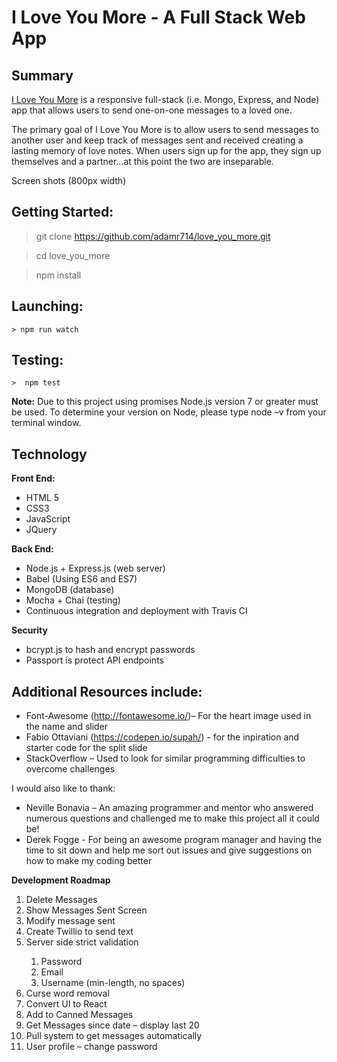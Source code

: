 # I Love You More - A Full Stack Web App

<h2>Summary</h2>
<p><a href="https://iloveyoumore.herokuapp.com" target="_blank">I Love You More</a> is a responsive full-stack (i.e. Mongo, Express, and  Node) app that allows users to send one-on-one messages to a loved one. </p>
 
<p>The primary goal of I Love You More is to allow users to send messages to another user and keep track of messages sent and received creating a lasting memory of love notes.  When users sign up for the app, they sign up themselves and a partner…at this point the two are inseparable. </p>
 
Screen shots (800px width)
 
<h2>Getting Started:</h2>


> git clone https://github.com/adamr714/love_you_more.git

> cd love_you_more

> npm install

 
<h2>Launching:</h2>

```
> npm run watch
```
 
<h2>Testing:</h2>

```
>  npm test
```

<p><strong>Note:</strong> Due to this project using promises Node.js version 7 or greater must be used.  To determine your version on Node, please type node –v from your terminal window.</p>
 
<h2>Technology</h2>
 
<strong>Front End:</strong>
<ul>
    <li>HTML 5</li>
    <li>CSS3</li>
    <li>JavaScript</li>
    <li>JQuery</li>
</ul>
 
<strong>Back End:</strong>
<ul>
    <li>Node.js + Express.js (web server)</li>
    <li>Babel (Using ES6 and ES7)</li>
    <li>MongoDB (database)</li>
    <li>Mocha + Chai (testing)</li>
    <li>Continuous integration and deployment with Travis CI</li>
</ul>

<strong>Security</strong>
<ul>
    <li>bcrypt.js to hash and encrypt passwords</li>
    <li>Passport is protect API endpoints</li>
</ul>

<h2>Additional Resources include:</h2>
<ul>
    <li>Font-Awesome (<a href="http://fontawesome.io/" target="_blank">http://fontawesome.io/</a>)– For the heart image used in the name and slider</li>
    <li>Fabio Ottaviani (<a href="https://codepen.io/supah/" target="_blank">https://codepen.io/supah/</a>) - for the inpiration and starter code for the split slide</li>
    <li>StackOverflow – Used to look for similar programming difficulties to overcome challenges</li>
</uL

<h2>I would also like to thank:</h2>

<ul>
    <li>Neville Bonavia – An amazing programmer and mentor who answered numerous questions and challenged me to make this project all it could be!</li>
    <li>Derek Fogge - For being an awesome program manager and having the time to sit down and help me sort out issues and give suggestions on how to make my coding better</li>
</ul>



<strong>Development Roadmap</strong>
<ol>
<li>Delete Messages</li>
<li>Show Messages Sent Screen</li>
<li>Modify message sent</li>
<li>Create Twillio to send text</li>
<li>Server side strict validation</li>
<ol>    
<li>Password</li>
<li>Email</li>
<li>Username (min-length, no spaces)</li>
</ol>
<li>Curse word  removal</li>
<li>Convert UI to React</li>
<li>Add to Canned Messages</li>
<li>Get Messages since date – display last 20</li>
<li>Pull system to get messages automatically</li>
<li>User profile – change password</li>
</ol>
